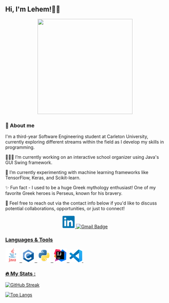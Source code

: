 ## Hi, I'm Lehem!👋🏽

<div id="header" align="center">
  <img src="https://i.giphy.com/media/v1.Y2lkPTc5MGI3NjExcWRndGh1eHAybWJrcW81d3Vhd2QzcXp2cGtmY3B1Y292eWdhOTVkayZlcD12MV9pbnRlcm5hbF9naWZfYnlfaWQmY3Q9cw/nP1I08QRJC7wTo60dL/giphy.gif" width="300" height="300"/>
</div>

### 💬 About me
I'm a third-year Software Engineering student at Carleton University, currently exploring different streams within the field as I develop my skills in programming.

👩🏽‍💻 I’m currently working on an interactive school organizer using Java's GUI Swing framework.

🤖 I’m currently experimenting with machine learning frameworks like TensorFlow, Keras, and Scikit-learn.

✨ Fun fact - I used to be a huge Greek mythology enthusiast! One of my favorite Greek heroes is Perseus, known for his bravery. 

📧 Feel free to reach out via the contact info below if you'd like to discuss potential collaborations, opportunities, or just to connect!

<div id="badges" align="center">
  <a href="https://www.linkedin.com/in/lehem-temesgen/">
    <img src="https://github.com/devicons/devicon/blob/master/icons/linkedin/linkedin-original.svg" alt="LinkedIn Badge" width="40" height="40"/>
  </a>
  <a href="mailto:lehem.temesgen@gmail.com">  
    <img src="https://upload.wikimedia.org/wikipedia/commons/7/7e/Gmail_icon_%282020%29.svg" alt="Gmail Badge" width="43" height="43"/>  
</div>

### Languages & Tools
<div>
  <img src="https://github.com/devicons/devicon/blob/master/icons/java/java-original-wordmark.svg" title="Java" alt="Java" width="45" height="45"/>&nbsp;
  <img src="https://github.com/devicons/devicon/blob/master/icons/c/c-original.svg" title="C" alt="C" width="40" height="40"/>&nbsp;
  <img src="https://github.com/devicons/devicon/blob/master/icons/python/python-original.svg" title="C" alt="C" width="43" height="43"/>&nbsp;
  <img src="https://github.com/devicons/devicon/blob/master/icons/intellij/intellij-original.svg" title="intellij" alt="intellij" width="43" height="43"/>&nbsp;
  <img src="https://github.com/devicons/devicon/blob/master/icons/vscode/vscode-original.svg" title="vscode" alt="vscode" width="40" height="40"/>&nbsp;
<div>

### 🔥 My Stats :
[![GitHub Streak](https://github-readme-streak-stats.herokuapp.com/?user=LehemT&theme=radical&background=0f0f0f)](https://git.io/streak-stats)

[![Top Langs](https://github-readme-stats.vercel.app/api/top-langs/?username=your-github-username&layout=compact&theme=vision-friendly-dark)](https://github.com/anuraghazra/github-readme-stats)
